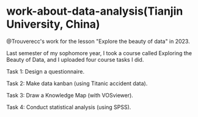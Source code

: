 # work-about-data-analysis(Tianjin University, China)
@Trouverecc's work for the lesson "Explore the beauty of data" in 2023.


Last semester of my sophomore year, I took a course called Exploring the Beauty of Data, and I uploaded four course tasks I did.


Task 1: Design a questionnaire.


Task 2: Make data kanban (using Titanic accident data).


Task 3: Draw a Knowledge Map (with VOSviewer).


Task 4: Conduct statistical analysis (using SPSS).
